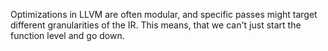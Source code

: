 Optimizations in LLVM are often modular, and specific passes might target different granularities of the IR. This means, that we can't just start the function level and go down.

